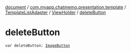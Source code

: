 [document](../../../index.md) / [com.myapp.chatmemo.presentation.template](../../index.md) / [TemplateListAdapter](../index.md) / [ViewHolder](index.md) / [deleteButton](./delete-button.md)

# deleteButton

`var deleteButton: `[`ImageButton`](https://developer.android.com/reference/android/widget/ImageButton.html)